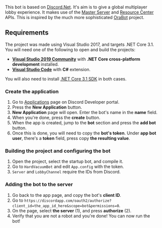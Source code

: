 This bot is based on [Discord.Net](https://github.com/discord-net/Discord.Net). It's aim is to give a global multiplayer lobby experience. It makes use of the [Master Server](https://github.com/OpenRA/OpenRAMasterServer) and [Resource Center](https://github.com/OpenRA/OpenRA-Resources) APIs. This is inspired by the much more sophisticated [OraBot](https://github.com/OpenRA/Orabot/) project.

## Requirements
The project was made using Visual Studio 2017, and targets .NET Core 3.1. You will need one of the following to open and build the projects:

* [**Visual Studio 2019 Community**](https://www.visualstudio.com/thank-you-downloading-visual-studio/?sku=Community) with **.NET Core cross-platform development** installed.
* [**Visual Studio Code**](https://code.visualstudio.com/download) with **C#** extension.

You will also need to install [.NET Core 3.1 SDK](https://www.microsoft.com/net/download/core) in both cases.

### Create the application
1. Go to [Applications](https://discord.com/developers/applications) page on Discord Developer portal.
2. Press the **New Application** button.
3. **New Application** page will open. Enter the bot's name in the **name** field.
4. When you're done, press the **create** button.
5. When the app is created, jump to the **bot** section and press the **add bot** button.
6. Once this is done, you will need to copy the **bot's token**. Under **app bot user**, there's a **token** field, press copy **the resulting value**.

### Building the project and configuring the bot
1. Open the project, select the startup bot, and compile it.
2. Go to `HardVacuumBot` and edit `App.config` with the token.
3. `Server` and `LobbyChannel` require the IDs from Discord.

### Adding the bot to the server
1. Go back to the app page, and copy the bot's **client ID**.
2. Go to `https://discordapp.com/oauth2/authorize?client_id=the_app_id_here&scope=bot&permissions=0`.
3. On the page, select **the server** (1), and press **authorize** (2).
4. Verify that you are not a robot and you're done! You can now run the bot!
